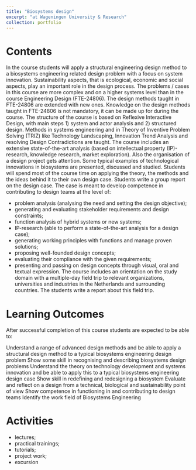 ```yaml
---
title: "Biosystems design"
excerpt: "at Wageningen University & Research"
collection: portfolio
---
```


Contents
=====
In the course students will apply a structural engineering design method to a biosystems engineering related design problem with a focus on system innovation. Sustainability aspects, that is ecological, economic and social aspects, play an important role in the design process. The problems / cases in this course are more complex and on a higher systems level than in the course Engineering Design (FTE-24806). The design methods taught in FTE-24806 are extended with new ones. Knowledge on the design methods taught in FTE-24806 is not mandatory, it can be made up for during the course.
The structure of the course is based on Reflexive Interactive Design, with main steps 1) system and actor analysis and 2) structured design. Methods in systems engineering and in Theory of Inventive Problem Solving (TRIZ) like Technology Landscaping, Innovation Trend Analysis and resolving Design Contradictions are taught. The course includes an extensive state-of-the-art analysis (based on intellectual property (IP)-research, knowledge research, market exploration). Also the organisation of a design project gets attention.
Some typical examples of technological innovations in biosystems are presented, discussed and studied. Students will spend most of the course time on applying the theory, the methods and the ideas behind it to their own design case. Students write a group report on the design case.
The case is meant to develop competence in contributing to design teams at the level of:
- problem analysis (analysing the need and setting the design objective);
- generating and evaluating stakeholder requirements and design constraints;
- function analysis of hybrid systems or new systems;
- IP-research (able to perform a state-of-the-art analysis for a design case);
- generating working principles with functions and manage proven solutions;
- proposing well-founded design concepts;
- evaluating their compliance with the given requirements;
- presenting and passing on design concepts through visual, oral and textual expression.
The course includes an orientation on the study domain with a multiple-day field trip to relevant organizations, universities and industries in the Netherlands and surrounding countries. The students write a report about this field trip.

Learning Outcomes
=====
After successful completion of this course students are expected to be able to:

Understand a range of advanced design methods and be able to apply a structural design method to a typical biosystems engineering design problem
Show some skill in recognising and describing biosystems design problems
Understand the theory on technology development and systems innovation and be able to apply this to a typical biosystems engineering design case
Show skill in redefining and redesigning a biosystem
Evaluate and reflect on a design from a technical, biological and sustainability point of view
Show competence in functioning in and contributing to design teams
Identify the work field of Biosystems Engineering

Activities
=====
- lectures;
- practical trainings;
- tutorials;
- project work;
- excursion
